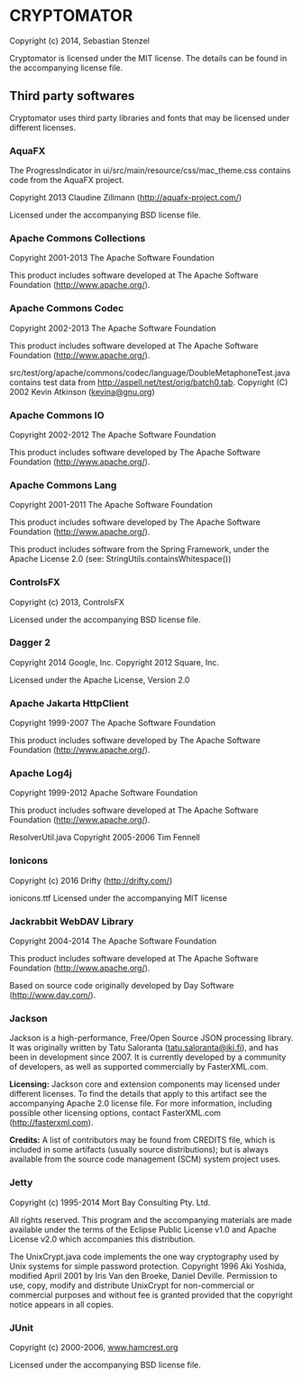 # CRYPTOMATOR
Copyright (c) 2014, Sebastian Stenzel

Cryptomator is licensed under the MIT license. The details can be found in the accompanying license file.

## Third party softwares
Cryptomator uses third party libraries and fonts that may be licensed under different licenses.

### AquaFX
The ProgressIndicator in ui/src/main/resource/css/mac_theme.css contains code from the AquaFX project.

Copyright 2013 Claudine Zillmann (http://aquafx-project.com/)

Licensed under the accompanying BSD license file.

### Apache Commons Collections
Copyright 2001-2013 The Apache Software Foundation

This product includes software developed at The Apache Software Foundation (http://www.apache.org/).

### Apache Commons Codec
Copyright 2002-2013 The Apache Software Foundation

This product includes software developed at The Apache Software Foundation (http://www.apache.org/).

src/test/org/apache/commons/codec/language/DoubleMetaphoneTest.java contains test data
from http://aspell.net/test/orig/batch0.tab. Copyright (C) 2002 Kevin Atkinson (kevina@gnu.org)

### Apache Commons IO
Copyright 2002-2012 The Apache Software Foundation

This product includes software developed by The Apache Software Foundation (http://www.apache.org/).

### Apache Commons Lang
Copyright 2001-2011 The Apache Software Foundation

This product includes software developed by The Apache Software Foundation (http://www.apache.org/).

This product includes software from the Spring Framework,
under the Apache License 2.0 (see: StringUtils.containsWhitespace())

### ControlsFX
Copyright (c) 2013, ControlsFX

Licensed under the accompanying BSD license file.

### Dagger 2
Copyright 2014 Google, Inc.
Copyright 2012 Square, Inc.

Licensed under the Apache License, Version 2.0

### Apache Jakarta HttpClient
Copyright 1999-2007 The Apache Software Foundation

This product includes software developed by The Apache Software Foundation (http://www.apache.org/).

### Apache Log4j
Copyright 1999-2012 Apache Software Foundation

This product includes software developed at The Apache Software Foundation (http://www.apache.org/).

ResolverUtil.java Copyright 2005-2006 Tim Fennell

### Ionicons
Copyright (c) 2016 Drifty (http://drifty.com/)

ionicons.ttf Licensed under the accompanying MIT license

### Jackrabbit WebDAV Library
Copyright 2004-2014 The Apache Software Foundation

This product includes software developed at The Apache Software Foundation (http://www.apache.org/).

Based on source code originally developed by Day Software (http://www.day.com/).

### Jackson
Jackson is a high-performance, Free/Open Source JSON processing library.
It was originally written by Tatu Saloranta (tatu.saloranta@iki.fi), and has
been in development since 2007.
It is currently developed by a community of developers, as well as supported
commercially by FasterXML.com.

**Licensing:** Jackson core and extension components may licensed under different licenses.
To find the details that apply to this artifact see the accompanying Apache 2.0 license file.
For more information, including possible other licensing options, contact
FasterXML.com (http://fasterxml.com).

**Credits:** A list of contributors may be found from CREDITS file, which is included
in some artifacts (usually source distributions); but is always available
from the source code management (SCM) system project uses.

### Jetty
Copyright (c) 1995-2014 Mort Bay Consulting Pty. Ltd.

All rights reserved. This program and the accompanying materials
are made available under the terms of the Eclipse Public License v1.0
and Apache License v2.0 which accompanies this distribution.

The UnixCrypt.java code implements the one way cryptography used by
Unix systems for simple password protection.  Copyright 1996 Aki Yoshida,
modified April 2001  by Iris Van den Broeke, Daniel Deville.
Permission to use, copy, modify and distribute UnixCrypt
for non-commercial or commercial purposes and without fee is
granted provided that the copyright notice appears in all copies.

### JUnit
Copyright (c) 2000-2006, www.hamcrest.org

Licensed under the accompanying BSD license file.
